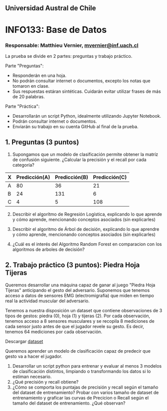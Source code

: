 ## Universidad Austral de Chile

# INFO133: Base de Datos

### Responsable: Matthieu Vernier, mvernier@inf.uach.cl

La prueba se divide en 2 partes: preguntas y trabajo práctico.

Parte "Preguntas":
- Responderán en una hoja. 
- No podrán consultar internet o documentos, excepto los notas que tomaron en clase.
- Sus respuestas estáran sintéticas. Cuidarán evitar utilizar frases de más de 20 palabras.

Parte "Práctica":
- Desarrollarán un script Python, idealmente utilizando Jupyter Notebook.
- Podrán consultar internet o documentos.
- Enviarán su trabajo en su cuenta GitHub al final de la prueba. 

## 1. Preguntas (3 puntos)

1. Supongamos que un modelo de clasificación permite obtener la matríz de confusión siguiente. ¿Calcular la precisión y el recall por cada categoría?

X | Predicción(A) | Predicción(B) | Predicción(C)
---------------|---------------|---------------|---------------
A | 80 | 36 | 21
B | 24 | 131 | 6
C | 4 | 5 | 108


2. Describir el algorítmo de Regresión Logística, explicando lo que aprende y cómo aprende, mencionando conceptos asociados (sin explicarles)

3. Describir el algoritmo de Árbol de decisión, explicando lo que aprendre y cómo aprende, mencionando conceptos asociados (sin explicarles)

4. ¿Cuál es el interés del Algoritmo Random Forest en comparacion con los algoritmos de arboles de decisión?


## 2. Trabajo práctico (3 puntos): Piedra Hoja Tijeras

Queremos desarrollar una máquina capaz de ganar al juego "Piedra Hoja Tijeras" anticipando el gesto del adversario.
Suponemos que tenemos acceso a datos de sensores EMG (electromigrafía) que miden en tiempo real la actividad muscular del adversario.

Tenemos a nuestra disposición un dataset que contiene observaciones de 3 tipos de gestos: piedra (0), hoja (1) y tijeras (2).
Por cada observación, tenemos acceso a 8 sensores musculares y se recopila 8 mediciones de cada sensor justo antes de que el jugador revele su gesto. Es decir, tenemos 64 mediciones por cada observación.

Descargar [dataset](https://github.com/magister-informatica-uach/INFO268/tree/master/unidad1/prueba2/dataset-prueba2.csv) 


Queremos aprender un modelo de clasificación capaz de predecir que gesto va a hacer el jugador. 

1) Desarrollar un script python para entrenar y evaluar al menos 3 modelos de clasificación distintos, limpiando o transformando los datos si lo estiman necesario.
2) ¿Qué precisión y recall obtiene?
3) ¿Cómo se comporta los puntajas de precisión y recall según el tamaño del dataset de entrenamiento? 
Probar con varios tamaño de dataset de entrenamiento y graficar las curvas de Precicion o Recall según el tamaño del dataset de entrenamiento. ¿Qué observan? 


